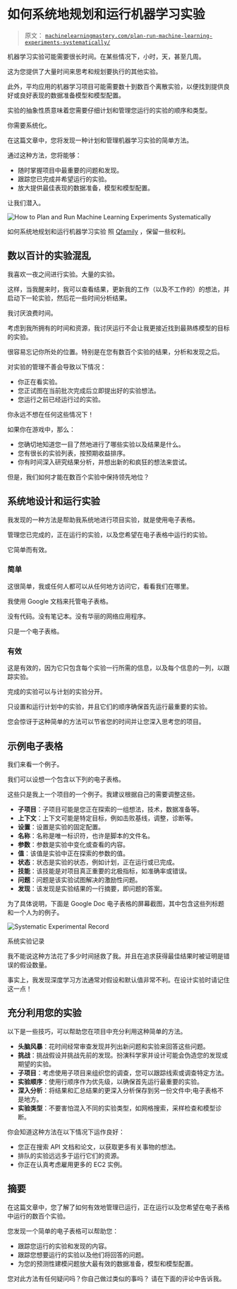 # 如何系统地规划和运行机器学习实验

> 原文： [`machinelearningmastery.com/plan-run-machine-learning-experiments-systematically/`](https://machinelearningmastery.com/plan-run-machine-learning-experiments-systematically/)

机器学习实验可能需要很长时间。在某些情况下，小时，天，甚至几周。

这为您提供了大量时间来思考和规划要执行的其他实验。

此外，平均应用的机器学习项目可能需要数十到数百个离散实验，以便找到提供良好或良好表现的数据准备模型和模型配置。

实验的抽象性质意味着您需要仔细计划和管理您运行的实验的顺序和类型。

你需要系统化。

在这篇文章中，您将发现一种计划和管理机器学习实验的简单方法。

通过这种方法，您将能够：

*   随时掌握项目中最重要的问题和发现。
*   跟踪您已完成并希望运行的实验。
*   放大提供最佳表现的数据准备，模型和模型配置。

让我们潜入。

![How to Plan and Run Machine Learning Experiments Systematically](img/bceda76795c9648c9f71ae45f6bf3d67.jpg)

如何系统地规划和运行机器学习实验
照 [Qfamily](https://www.flickr.com/photos/dasqfamily/6014184529/) ，保留一些权利。

## 数以百计的实验混乱

我喜欢一夜之间进行实验。大量的实验。

这样，当我醒来时，我可以查看结果，更新我的工作（以及不工作的）的想法，并启动下一轮实验，然后花一些时间分析结果。

我讨厌浪费时间。

考虑到我所拥有的时间和资源，我讨厌运行不会让我更接近找到最熟练模型的目标的实验。

很容易忘记你所处的位置。特别是在您有数百个实验的结果，分析和发现之后。

对实验的管理不善会导致以下情况：

*   你正在看实验。
*   您正试图在当前批次完成后立即提出好的实验想法。
*   您运行之前已经运行过的实验。

你永远不想在任何这些情况下！

如果你在游戏中，那么：

*   您确切地知道您一目了然地进行了哪些实验以及结果是什么。
*   您有很长的实验列表，按预期收益排序。
*   你有时间深入研究结果分析，并想出新的和疯狂的想法来尝试。

但是，我们如何才能在数百个实验中保持领先地位？

## 系统地设计和运行实验

我发现的一种方法是帮助我系统地进行项目实验，就是使用电子表格。

管理您已完成的，正在运行的实验，以及您希望在电子表格中运行的实验。

它简单而有效。

### 简单

这很简单，我或任何人都可以从任何地方访问它，看看我们在哪里。

我使用 Google 文档来托管电子表格。

没有代码。没有笔记本。没有华丽的网络应用程序。

只是一个电子表格。

### 有效

这是有效的，因为它只包含每个实验一行所需的信息，以及每个信息的一列，以跟踪实验。

完成的实验可以与计划的实验分开。

只设置和运行计划中的实验，并且它们的顺序确保首先运行最重要的实验。

您会惊讶于这种简单的方法可以节省您的时间并让您深入思考您的项目。

## 示例电子表格

我们来看一个例子。

我们可以设想一个包含以下列的电子表格。

这些只是我上一个项目的一个例子。我建议根据自己的需要调整这些。

*   **子项目**：子项目可能是您正在探索的一组想法，技术，数据准备等。
*   **上下文**：上下文可能是特定目标，例如击败基线，调整，诊断等。
*   **设置**：设置是实验的固定配置。
*   **名称**：名称是唯一标识符，也许是脚本的文件名。
*   **参数**：参数是实验中变化或查看的内容。
*   **值**：该值是实验中正在探索的参数的值。
*   **状态**：状态是实验的状态，例如计划，正在运行或已完成。
*   **技能**：该技能是对项目真正重要的北极指标，如准确率或错误。
*   **问题**：问题是该实验试图解决的激励性问题。
*   **发现**：该发现是实验结果的一行摘要，即问题的答案。

为了具体说明，下面是 Google Doc 电子表格的屏幕截图，其中包含这些列标题和一个人为的例子。

![Systematic Experimental Record](img/97e8556631ea6b278660bb9c6aa6feaf.jpg)

系统实验记录

我不能说这种方法花了多少时间拯救了我。并且在追求获得最佳结果时被证明是错误的假设数量。

事实上，我发现深度学习方法通​​常对假设和默认值非常不利。在设计实验时请记住这一点！

## 充分利用您的实验

以下是一些技巧，可以帮助您在项目中充分利用这种简单的方法。

*   **头脑风暴**：花时间经常审查发现并列出新问题和实验来回答这些问题。
*   **挑战**：挑战假设并挑战先前的发现。扮演科学家并设计可能会伪造您的发现或期望的实验。
*   **子项目**：考虑使用子项目来组织您的调查，您可以跟踪线索或调查特定方法。
*   **实验顺序**：使用行顺序作为优先级，以确保首先运行最重要的实验。
*   **深入分析**：将结果和汇总结果的更深入分析保存到另一份文件中;电子表格不是地方。
*   **实验类型**：不要害怕混入不同的实验类型，如网格搜索，采样检查和模型诊断。

你会知道这种方法在以下情况下运作良好：

*   您正在搜索 API 文档和论文，以获取更多有关事物的想法。
*   排队的实验远远多于运行它们的资源。
*   你正在认真考虑雇用更多的 EC2 实例。

## 摘要

在这篇文章中，您了解了如何有效地管理已运行，正在运行以及您希望在电子表格中运行的数百个实验。

您发现一个简单的电子表格可以帮助您：

*   跟踪您运行的实验和发现的内容。
*   跟踪您想要运行的实验以及他们将回答的问题。
*   为您的预测性建模问题放大最有效的数据准备，模型和模型配置。

您对此方法有任何疑问吗？你自己做过类似的事吗？
请在下面的评论中告诉我。